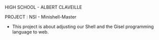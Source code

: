 HIGH SCHOOL - ALBERT CLAVEILLE 

PROJECT : NSI - Minishell-Master

  - This project is about adjusting our Shell and the Gisel programming language to web.
  
